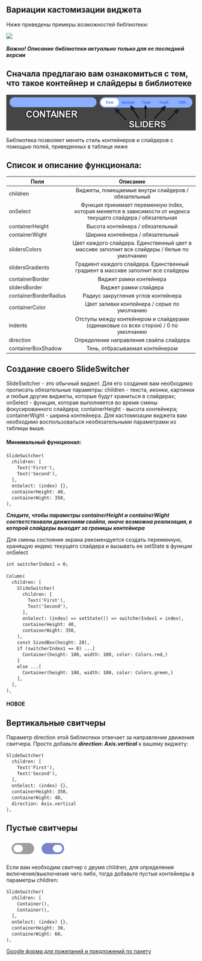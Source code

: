 ## Вариации кастомизации виджета

Ниже приведены примеры возможностей библиотеки:

![](.github/switchers_example.gif)

***Важно! Описание библиотеки актуально только для ее последней версии***

## Сначала предлагаю вам ознакомиться с тем, что такое контейнер и слайдеры в библиотеке

![](.github/container_sliders.png)

Библиотека позволяет менять стиль контейнеров и слайдеров с помощью полей, приведенных в таблице ниже

## Список и описание функционала:

| Поля                  | Описание                                         |
| --------------------- |:------------------------------------------------:|
| children              | Виджеты, помещаемые внутри слайдеров / обязательный |
| onSelect              | Функция принимает переменную index, которая меняется в зависимости от индекса текущего слайдера / обязательная|
| containerHeight       | Высота контейнера / обязательный |
| containerWight        | Ширина контейнера / обязательный |
| slidersColors         | Цвет каждого слайдера. Единственный цвет в массиве заполнит все слайдеры / белые по умолчанию |
| slidersGradients      | Градиент каждого слайдера. Единственный градиент в массиве заполнит все слайдеры |
| containerBorder       | Виджет рамки контейнера |
| slidersBorder         | Виджет рамки слайдера |
| containerBorderRadius | Радиус закругления углов контейнера |
| containerColor        | Цвет заливки контейнера / серые по умолчанию |
| indents               | Отступы между контейнером и слайдерами (одинаковые со всех сторон) / 0 по умолчанию |
| direction             | Определение направления свайпа слайдера |
| containerBoxShadow    | Тень, отбрасываемая контейнером |

## Создание своего SlideSwitcher

SlideSwitcher - это обычный виджет. Для его создания вам необходимо прописать обязательные параметры:
children - текста, иконки, картинки и любые другие виджеты, которые будут храниться в слайдерах;
onSelect - функция, которая выполняется во время смены фокусированного слайдера;
containerHeight - высота контейнера; containerWight - ширина контейнера. Для кастомизации виджета
вам необходимо воспользоваться необязательными параметрами из таблицы выше.

#### Минимальный функционал:

```
SlideSwitcher(
  children: [
    Text('First'),
    Text('Second'),
  ],
  onSelect: (index) {},
  containerHeight: 40,
  containerWight: 350,
),
```

***Следите, чтобы параметры containerHeight и containerWight соответствовали движениям свайпа, иначе возможна реализация, в которой слайдеры выходят за границы контейнера***

Для смены состояния экрана рекомендуется создать переменную, хранящую индекс текущего слайдера и вызывать ее setState
в функции onSelect

```
int switcherIndex1 = 0;

Column(
  children: [
    SlideSwitcher(
      children: [
        Text('First'),
        Text('Second'),
      ],
      onSelect: (index) => setState(() => switcherIndex1 = index),
      containerHeight: 40,
      containerWight: 350,
    ),
    const SizedBox(height: 20),
    if (switcherIndex1 == 0) ...[
      Container(height: 100, width: 100, color: Colors.red,)
    ]
    else ...[
      Container(height: 100, width: 100, color: Colors.green,)
    ],
  ],
),
```
#### НОВОЕ
## Вертикальные свитчеры

Параметр direction этой библиотеки отвечает за направление движения свитчера.
Просто добавьте ***direction: Axis.vertical*** к вашему виджету:

```
SlideSwitcher(
  children: [
    Text('First'),
    Text('Second'),
  ],
  onSelect: (index) {},
  containerHeight: 350,
  containerWight: 40,
  direction: Axis.vertical
),
```

## Пустые свитчеры

![](.github/switch_on.png)

Если вам необходим свитчер с двумя children, для определения включения/выключения чего либо, тогда
добавьте пустые контейнеры в параметры children:

```
SlideSwitcher(
  children: [
    Container(),
    Container(),
  ],
  onSelect: (index) {},
  containerHeight: 30,
  containerWight: 60,
),
```

[Google форма для пожеланий и предложений по пакету](https://forms.gle/3Hghayy4yTnj1mjt7)